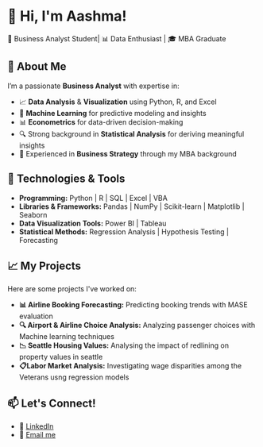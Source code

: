 # 👋 Hi, I'm Aashma!
🎯 Business Analyst Student| 📊 Data Enthusiast | 🎓 MBA Graduate  

## 🚀 About Me
I’m a passionate **Business Analyst** with expertise in:
- 📈 **Data Analysis** & **Visualization** using Python, R, and Excel
- 🧠 **Machine Learning** for predictive modeling and insights
- 📊 **Econometrics** for data-driven decision-making
- 🔍 Strong background in **Statistical Analysis** for deriving meaningful insights
- 🎯 Experienced in **Business Strategy** through my MBA background

## 🔧 Technologies & Tools
- **Programming:** Python | R | SQL | Excel | VBA  
- **Libraries & Frameworks:** Pandas | NumPy | Scikit-learn | Matplotlib | Seaborn  
- **Data Visualization Tools:** Power BI | Tableau  
- **Statistical Methods:** Regression Analysis | Hypothesis Testing | Forecasting  

## 📈 My Projects
Here are some projects I've worked on:
- **📊 Airline Booking Forecasting:** Predicting booking trends with MASE evaluation
- **🔍 Airport & Airline Choice Analysis:** Analyzing passenger choices with Machine learning techniques
- **📉 Seattle Housing Values:** Analysing the impact of redlining on property values in seattle
- **📋Labor Market Analysis:** Investigating wage disparities among the Veterans usng regression models

## 📫 Let's Connect!
- 💼 [LinkedIn](www.linkedin.com/in/aaashmathapamagar1)
- 📧 [Email me](thapaaashma1@gmail.com)

